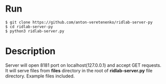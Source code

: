 # Run
    $ git clone https://github.com/anton-veretenenko/ridlab-server-py
    $ cd ridlab-server-py
	$ python3 ridlab-server.py

# Description
Server will open 8181 port on localhost(127.0.0.1) and accept GET requests. It will serve files from **files** directory in the root of **ridlab-server.py** file directory. Example files included.